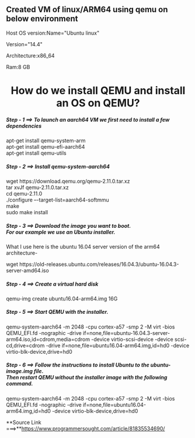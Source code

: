 ## Created VM of linux/ARM64 using qemu on below environment

Host OS version:Name="Ubuntu linux"

Version="14.4"

Architecture:x86_64

Ram:8 GB


<h1 align=center> How do we install QEMU and install an OS on QEMU?</h1>



<h5> Step - 1 ==> To launch an aarch64 VM we first need to install a few dependencies</h5>

<p> apt-get install qemu-system-arm <br>
apt-get install qemu-efi-aarch64 <br>
apt-get install qemu-utils</p>

<h5> Step - 2 ==> Install qemu-system-aarch64</h5>
<p> wget https://download.qemu.org/qemu-2.11.0.tar.xz <br>
  tar xvJf qemu-2.11.0.tar.xz<br>
  cd qemu-2.11.0<br>
./configure –-target-list=aarch64-softmmu<br>
make<br>
sudo make install<p>




<h5> Step - 3 ==> Download the image you want to boot. <br> For our example we use an Ubuntu installer.</h5>

What I use here is the ubuntu 16.04 server version of the arm64 architecture-

<p> wget https://old-releases.ubuntu.com/releases/16.04.3/ubuntu-16.04.3-server-amd64.iso</p>





<h5> Step - 4 ==> Create a virtual hard disk</h5>

<p> qemu-img create ubuntu16.04-arm64.img 16G </p>





<h5> Step - 5 ==> Start QEMU with the installer.</h5>

<p> qemu-system-aarch64 -m 2048 -cpu cortex-a57 -smp 2 -M virt -bios QEMU_EFI.fd -nographic -drive if=none,file=ubuntu-16.04.3-server-arm64.iso,id=cdrom,media=cdrom -device virtio-scsi-device -device scsi-cd,drive=cdrom -drive if=none,file=ubuntu16.04-arm64.img,id=hd0 -device virtio-blk-device,drive=hd0 </p>






<h5> Step - 6 ==> Follow the instructions to install Ubuntu to the ubuntu-image.img file.<br> Then restart QEMU without the installer image with the following command.</h5>

<p> qemu-system-aarch64 -m 2048 -cpu cortex-a57 -smp 2 -M virt -bios QEMU_EFI.fd -nographic -drive if=none,file=ubuntu16.04-arm64.img,id=hd0 -device virtio-blk-device,drive=hd0 </p>


**Source Link  ===>**https://www.programmersought.com/article/81835534690/
